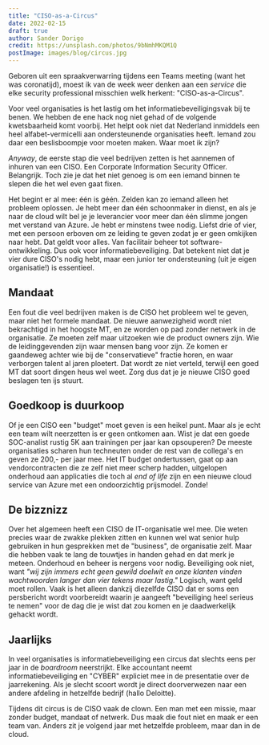 ```yaml
---
title: "CISO-as-a-Circus"
date: 2022-02-15
draft: true
author: Sander Dorigo
credit: https://unsplash.com/photos/9bNmhMKQM1Q
postImage: images/blog/circus.jpg
---
```


Geboren uit een spraakverwarring tijdens een Teams meeting (want het was coronatijd), moest ik van de week weer denken aan een *service* die elke security professional misschien welk herkent: "CISO-as-a-Circus".

<!--more-->

Voor veel organisaties is het lastig om het informatiebeveiligingsvak bij te benen. We hebben de ene hack nog niet gehad of de volgende kwetsbaarheid komt voorbij. Het helpt ook niet dat Nederland inmiddels een heel alfabet-vermicelli aan ondersteunende organisaties heeft. Iemand zou daar een beslisboompje voor moeten maken. Waar moet ik zijn?

*Anyway*, de eerste stap die veel bedrijven zetten is het aannemen of inhuren van een CISO. Een Corporate Information Security Officer. Belangrijk. Toch zie je dat het niet genoeg is om een iemand binnen te slepen die het wel even gaat fixen. 

Het begint er al mee: één is géén. Zelden kan zo iemand alleen het probleem oplossen. Je hebt meer dan één schoonmaker in dienst, en als je naar de cloud wilt bel je je leverancier voor meer dan één slimme jongen met verstand van Azure. Je hebt er minstens twee nodig. Liefst drie of vier, met een persoon erboven om ze leiding te geven zodat je er geen omkijken naar hebt. Dat geldt voor alles. Van facilitair beheer tot software-ontwikkeling. Dus ook voor informatiebeveiliging. Dat betekent niet dat je vier dure CISO's nodig hebt, maar een junior ter ondersteuning (uit je eigen organisatie!) is essentieel.

## Mandaat

Een fout die veel bedrijven maken is de CISO het probleem wel te geven, maar niet het formele mandaat. De nieuwe aanwezigheid wordt niet bekrachtigd in het hoogste MT, en ze worden op pad zonder netwerk in de organisatie. Ze moeten zelf maar uitzoeken wie de product owners zijn. Wie de leidinggevenden zijn waar mensen bang voor zijn. Ze komen er gaandeweg achter wie bij de "conservatieve" fractie horen, en waar verborgen talent al jaren ploetert. Dat wordt ze niet verteld, terwijl een goed MT dat soort dingen heus wel weet. Zorg dus dat je je nieuwe CISO goed beslagen ten ijs stuurt.

## Goedkoop is duurkoop

Of je een CISO een "budget" moet geven is een heikel punt. Maar als je echt een team wilt neerzetten is er geen ontkomen aan. Wist je dat een goede SOC-analist rustig 5K aan trainingen per jaar kan opsouperen? De meeste organisaties scharen hun techneuten onder de rest van de collega's en geven ze 200,- per jaar mee. Het IT budget ondertussen, gaat op aan vendorcontracten die ze zelf niet meer scherp hadden, uitgelopen onderhoud aan applicaties die toch al *end of life* zijn en een nieuwe cloud service van Azure met een ondoorzichtig prijsmodel. Zonde!

## De bizznizz

Over het algemeen heeft een CISO de IT-organisatie wel mee. Die weten precies waar de zwakke plekken zitten en kunnen wel wat senior hulp gebruiken in hun gesprekken met de "business", de organisatie zelf. Maar die hebben vaak te lang de touwtjes in handen gehad en dat merk je meteen. Onderhoud en beheer is nergens voor nodig. Beveiliging ook niet, want *"wij zijn immers echt geen gewild doelwit en onze klanten vinden wachtwoorden langer dan vier tekens maar lastig."* Logisch, want geld moet rollen. Vaak is het alleen dankzij diezelfde CISO dat er soms een persbericht wordt voorbereidt waarin je aangeeft "beveiliging heel serieus te nemen" voor de dag die je wist dat zou komen en je daadwerkelijk gehackt wordt.

## Jaarlijks

In veel organisaties is informatiebeveiliging een circus dat slechts eens per jaar in de *boardroom* neerstrijkt. Elke accountant neemt informatiebeveiliging en "CYBER" expliciet mee in de presentatie over de jaarrekening. Als je slecht scoort wordt je direct doorverwezen naar een andere afdeling in hetzelfde bedrijf (hallo Deloitte).

Tijdens dit circus is de CISO vaak de clown. Een man met een missie, maar zonder budget, mandaat of netwerk. Dus maak die fout niet en maak er een team van. Anders zit je volgend jaar met hetzelfde probleem, maar dan in de cloud.
